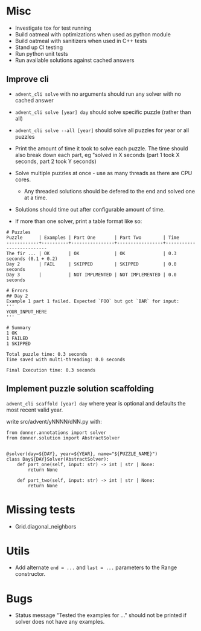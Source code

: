 # Misc
- Investigate tox for test running
- Build oatmeal with optimizations when used as python module
- Build oatmeal with sanitizers when used in C++ tests
- Stand up CI testing
 - Run python unit tests
 - Run available solutions against cached answers

## Improve cli
- `advent_cli solve` with no arguments should run any solver with no cached answer
- `advent_cli solve [year] day` should solve specific puzzle (rather than all)
- `advent_cli solve --all [year]` should solve all puzzles for year or all puzzles
- Print the amount of time it took to solve each puzzle. The time should also
  break down each part, eg "solved in X seconds (part 1 took X seconds, part 2 took Y seconds)
- Solve multiple puzzles at once - use as many threads as there are CPU cores.
  - Any threaded solutions should be defered to the end and solved one at a time.
- Solutions should time out after configurable amount of time.

- If more than one solver, print a table format like so:

```
# Puzzles
Puzzle      | Examples | Part One       | Part Two        | Time
------------+----------+----------------+-----------------+--------------------------
The fir ... | OK       | OK             | OK              | 0.3 seconds (0.1 + 0.2)
Day 2       | FAIL     | SKIPPED        | SKIPPED         | 0.0 seconds
Day 3       |          | NOT IMPLMENTED | NOT IMPLEMENTED | 0.0 seconds

# Errors
## Day 2
Example 1 part 1 failed. Expected `FOO` but got `BAR` for input:
'''
YOUR_INPUT_HERE
'''

# Summary
1 OK
1 FAILED
1 SKIPPED

Total puzzle time: 0.3 seconds
Time saved with multi-threading: 0.0 seconds

Final Execution time: 0.3 seconds
```

## Implement puzzle solution scaffolding
`advent_cli scaffold [year] day`
where year is optional and defaults the most recent valid year.

write src/advent/yNNNN/dNN.py with:

```
from donner.annotations import solver
from donner.solution import AbstractSolver


@solver(day=${DAY}, year=${YEAR}, name="${PUZZLE_NAME}")
class Day${DAY}Solver(AbstractSolver):
    def part_one(self, input: str) -> int | str | None:
        return None

    def part_two(self, input: str) -> int | str | None:
        return None
```

# Missing tests
- Grid.diagonal_neighbors

# Utils
- Add alternate `end = ...` and `last = ...` parameters to the Range constructor.

# Bugs
- Status message "Tested the examples for ..." should not be printed if solver
  does not have any examples.